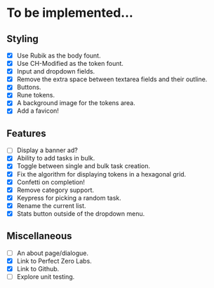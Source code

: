 # To be implemented...

## Styling
- [x] Use Rubik as the body fount.
- [x] Use CH-Modified as the token fount.
- [x] Input and dropdown fields.
- [x] Remove the extra space between textarea fields and their outline.
- [x] Buttons.
- [x] Rune tokens.
- [x] A background image for the tokens area.
- [x] Add a favicon!

## Features
- [ ] Display a banner ad?
- [x] Ability to add tasks in bulk.
- [x] Toggle between single and bulk task creation.
- [x] Fix the algorithm for displaying tokens in a hexagonal grid.
- [x] Confetti on completion!
- [x] Remove category support.
- [x] Keypress for picking a random task.
- [x] Rename the current list.
- [x] Stats button outside of the dropdown menu.

## Miscellaneous
- [ ] An about page/dialogue.   
- [x] Link to Perfect Zero Labs.
- [x] Link to Github.
- [ ] Explore unit testing.